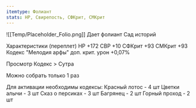 ```yaml
---
itemtype: Фолиант
stats: HP, Свирепость, СФКрит, СМКрит 
---
```

![[Temp/Placeholder_Folio.png]]
Дает фолиант Сад историй

Характеристики (переплет)
HP +172
СВР +10
СФКрит +93
СМКрит +93
Кодекс "Мелодия арфы" доп. крит. урон +0,07%

Просмотр Кодекс > Сутра

Можно собрать только 1 раз

Для активации необходимы кодексы: 
Красный лотос  - 4 шт
Цветки алычи  - 3 шт
Сказ о персиках  - 3 шт
Багрянец  - 2 шт
Горный проход  - 2 шт

